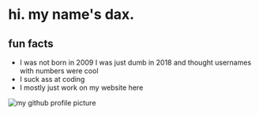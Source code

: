 # hi. my name's dax. 
## fun facts
- I was not born in 2009 I was just dumb in 2018 and thought usernames with numbers were cool
- I suck ass at coding
- I mostly just work on my website here

![my github profile picture](https://avatars.githubusercontent.com/u/38143460?v=4)
